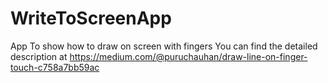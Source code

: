 # WriteToScreenApp
App To show how to draw on screen with fingers
You can find the detailed description at https://medium.com/@puruchauhan/draw-line-on-finger-touch-c758a7bb59ac
